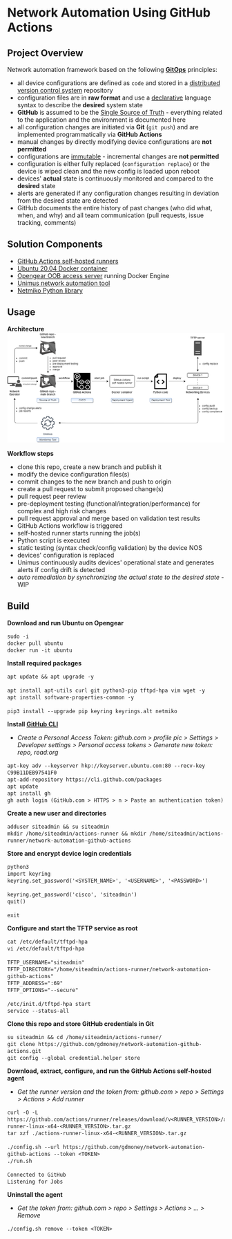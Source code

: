 # Network Automation Using GitHub Actions


## Project Overview
Network automation framework based on the following **[GitOps](https://www.gitops.tech/)** principles:
- all device configurations are defined as `code` and stored in a [distributed version control system](https://en.wikipedia.org/wiki/Distributed_version_control) repository
- configuration files are in **raw format** and use a [declarative](https://en.wikipedia.org/wiki/Declarative_programming) language syntax to describe the **desired** system state
- **GitHub** is assumed to be the [Single Source of Truth](https://en.wikipedia.org/wiki/Single_source_of_truth) - everything related to the application and the environment is documented here
- all configuration changes are initiated via **Git** (`git push`) and are implemented programmatically via **GitHub Actions**
- manual changes by directly modifying device configurations are **not permitted**
- configurations are [immutable](https://en.wikipedia.org/wiki/Immutable_object) - incremental changes are **not permitted**
- configuration is either fully replaced (`configuration replace`) or the device is wiped clean and the new config is loaded upon reboot
- devices' **actual** state is continuously monitored and compared to the **desired** state
- alerts are generated if any configuration changes resulting in deviation from the desired state are detected
- GitHub documents the entire history of past changes (who did what, when, and why) and all team communication (pull requests, issue tracking, comments)


## Solution Components
- [GitHub Actions self-hosted runners](https://docs.github.com/en/free-pro-team@latest/actions/hosting-your-own-runners/about-self-hosted-runners)
- [Ubuntu 20.04 Docker container](https://hub.docker.com/_/ubuntu)
- [Opengear OOB access server](https://opengear.com/products/om2200-operations-manager/) running Docker Engine
- [Unimus network automation tool](https://unimus.net/)
- [Netmiko Python library](https://github.com/ktbyers/netmiko)


## Usage
**Architecture**
![](/diagram-network-automation-github-actions.png)

**Workflow steps**  
- clone this repo, create a new branch and publish it
- modify the device configuration files(s)
- commit changes to the new branch and push to origin
- create a pull request to submit proposed change(s)
- pull request peer review
- pre-deployment testing (functional/integration/performance) for complex and high risk changes
- pull request approval and merge based on validation test results
- GitHub Actions workflow is triggered
- self-hosted runner starts running the job(s)
- Python script is executed
- static testing (syntax check/config validation) by the device NOS
- devices' configuration is replaced
- Unimus continuously audits devices' operational state and generates alerts if config drift is detected
- *auto remediation by synchronizing the actual state to the desired state* - WIP


## Build
**Download and run Ubuntu on Opengear**
```
sudo -i
docker pull ubuntu
docker run -it ubuntu
```

**Install required packages**
```
apt update && apt upgrade -y

apt install apt-utils curl git python3-pip tftpd-hpa vim wget -y
apt install software-properties-common -y

pip3 install --upgrade pip keyring keyrings.alt netmiko
```

**Install [GitHub CLI](https://github.com/cli/cli/blob/trunk/docs/install_linux.md)**
- *Create a Personal Access Token: github.com > profile pic > Settings > Developer settings > Personal access tokens > Generate new token: repo, read:org*
```
apt-key adv --keyserver hkp://keyserver.ubuntu.com:80 --recv-key C99B11DEB97541F0
apt-add-repository https://cli.github.com/packages
apt update
apt install gh
gh auth login (GitHub.com > HTTPS > n > Paste an authentication token)
```

**Create a new user and directories**
```
adduser siteadmin && su siteadmin
mkdir /home/siteadmin/actions-runner && mkdir /home/siteadmin/actions-runner/network-automation-github-actions
```

**Store and encrypt device login credentials**
```
python3
import keyring
keyring.set_password('<SYSTEM_NAME>', '<USERNAME>', '<PASSWORD>')

keyring.get_password('cisco', 'siteadmin')
quit()

exit
```

**Configure and start the TFTP service as root**
```
cat /etc/default/tftpd-hpa
vi /etc/default/tftpd-hpa

TFTP_USERNAME="siteadmin"
TFTP_DIRECTORY="/home/siteadmin/actions-runner/network-automation-github-actions"
TFTP_ADDRESS=":69"
TFTP_OPTIONS="--secure"

/etc/init.d/tftpd-hpa start
service --status-all
```

**Clone this repo and store GitHub credentials in Git**
```
su siteadmin && cd /home/siteadmin/actions-runner/
git clone https://github.com/gdmoney/network-automation-github-actions.git
git config --global credential.helper store
```

**Download, extract, configure, and run the GitHub Actions self-hosted agent**
- *Get the runner version and the token from: github.com > repo > Settings > Actions > Add runner*  
```
curl -O -L https://github.com/actions/runner/releases/download/v<RUNNER_VERSION>/actions-runner-linux-x64-<RUNNER_VERSION>.tar.gz
tar xzf ./actions-runner-linux-x64-<RUNNER_VERSION>.tar.gz

./config.sh --url https://github.com/gdmoney/network-automation-github-actions --token <TOKEN>
./run.sh

Connected to GitHub
Listening for Jobs
```

**Uninstall the agent**  
- *Get the token from: github.com > repo > Settings > Actions > ... > Remove*
```
./config.sh remove --token <TOKEN>
```

